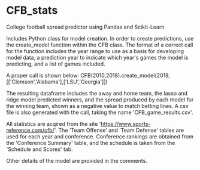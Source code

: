 # CFB_stats
College football spread predictor using Pandas and Scikit-Learn

Includes Python class for model creation. In order to create predictions, use the create_model function within the CFB class. The format of a correct call for the function includes the year range to use as a basis for developing model data, a prediction year to indicate which year's games the model is predicting, and a list of games included.

A proper call is shown below:
CFB(2010,2018).create_model(2019,[['Clemson','Alabama'],['LSU','Georgia']])

The resulting dataframe includes the away and home team, the lasso and ridge model predicted winners, and the spread produced by each model for the winning team, shown as a negative value to match betting lines. A csv file is also generated with the call, taking the name 'CFB_game_results.csv'.

All statistics are acqired from the site 'https://www.sports-reference.com/cfb/'. The 'Team Offense' and 'Team Defense' tables are used for each year and conference. Conference rankings are obtained from the 'Conference Summary' table, and the schedule is taken from the 'Schedule and Scores' tab.

Other details of the model are provided in the comments.
